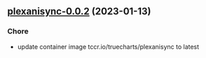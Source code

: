 

## [plexanisync-0.0.2](https://github.com/truecharts/charts/compare/plexanisync-0.0.1...plexanisync-0.0.2) (2023-01-13)

### Chore

- update container image tccr.io/truecharts/plexanisync to latest
  
  